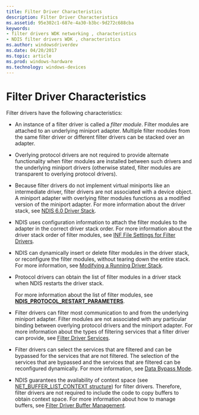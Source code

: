 ```yaml
---
title: Filter Driver Characteristics
description: Filter Driver Characteristics
ms.assetid: 95e302c1-687e-4a30-b3bc-9d272c688cba
keywords:
- filter drivers WDK networking , characteristics
- NDIS filter drivers WDK , characteristics
ms.author: windowsdriverdev
ms.date: 04/20/2017
ms.topic: article
ms.prod: windows-hardware
ms.technology: windows-devices
---
```


# Filter Driver Characteristics





Filter drivers have the following characteristics:

-   An instance of a filter driver is called a *filter module*. Filter modules are attached to an underlying miniport adapter. Multiple filter modules from the same filter driver or different filter drivers can be stacked over an adapter.

-   Overlying protocol drivers are not required to provide alternate functionality when filter modules are installed between such drivers and the underlying miniport drivers (otherwise stated, filter modules are transparent to overlying protocol drivers).

-   Because filter drivers do not implement virtual miniports like an intermediate driver, filter drivers are not associated with a device object. A miniport adapter with overlying filter modules functions as a modified version of the miniport adapter. For more information about the driver stack, see [NDIS 6.0 Driver Stack](ndis-driver-stack.md).

-   NDIS uses configuration information to attach the filter modules to the adapter in the correct driver stack order. For more information about the driver stack order of filter modules, see [INF File Settings for Filter Drivers](inf-file-settings-for-filter-drivers.md).

-   NDIS can dynamically insert or delete filter modules in the driver stack, or reconfigure the filter modules, without tearing down the entire stack. For more information, see [Modifying a Running Driver Stack](modifying-a-running-driver-stack.md).

-   Protocol drivers can obtain the list of filter modules in a driver stack when NDIS restarts the driver stack.

    For more information about the list of filter modules, see [**NDIS\_PROTOCOL\_RESTART\_PARAMETERS**](https://msdn.microsoft.com/library/windows/hardware/ff566844).

-   Filter drivers can filter most communication to and from the underlying miniport adapter. Filter modules are not associated with any particular binding between overlying protocol drivers and the miniport adapter. For more information about the types of filtering services that a filter driver can provide, see [Filter Driver Services](filter-driver-services.md).

-   Filter drivers can select the services that are filtered and can be bypassed for the services that are not filtered. The selection of the services that are bypassed and the services that are filtered can be reconfigured dynamically. For more information, see [Data Bypass Mode](data-bypass-mode.md).

-   NDIS guarantees the availability of context space (see [NET\_BUFFER\_LIST\_CONTEXT structure](net-buffer-list-context-structure.md)) for filter drivers. Therefore, filter drivers are not required to include the code to copy buffers to obtain context space. For more information about how to manage buffers, see [Filter Driver Buffer Management](filter-driver-buffer-management.md).

 

 





